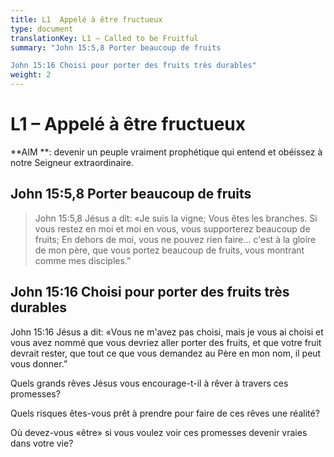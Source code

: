 ```yaml
---
title: L1  Appelé à être fructueux
type: document
translationKey: L1 – Called to be Fruitful
summary: "John 15:5,8 Porter beaucoup de fruits	

John 15:16 Choisi pour porter des fruits très durables"
weight: 2
---
```

# L1 – Appelé à être fructueux

**AIM **: devenir un peuple vraiment prophétique qui entend et obéissez à notre Seigneur extraordinaire.

## John 15:5,8 Porter beaucoup de fruits

>   John 15:5,8 Jésus a dit: «Je suis la vigne; Vous êtes les branches. Si vous restez en moi et moi en vous, vous supporterez beaucoup de fruits; En dehors de moi, vous ne pouvez rien faire… c'est à la gloire de mon père, que vous portez beaucoup de fruits, vous montrant comme mes disciples.”

## John 15:16 Choisi pour porter des fruits très durables

John 15:16 Jésus a dit: «Vous ne m'avez pas choisi, mais je vous ai choisi et vous avez nommé que vous devriez aller porter des fruits, et que votre fruit devrait rester, que tout ce que vous demandez au Père en mon nom, il peut vous donner.”

Quels grands rêves Jésus vous encourage-t-il à rêver à travers ces promesses?

Quels risques êtes-vous prêt à prendre pour faire de ces rêves une réalité?

Où devez-vous «être» si vous voulez voir ces promesses devenir vraies dans votre vie?

